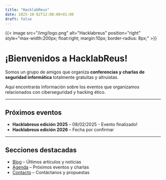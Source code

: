 ```yaml
---
title: "HacklabReus"
date: 2025-10-02T12:00:00+01:00
draft: false
---
```


{{< image src="/img/logo.png" alt="Hacklabreus" position="right" style="max-width:200px; float:right; margin:10px; border-radius: 8px;" >}}
# ¡Bienvenidos a HacklabReus!
Somos un grupo de amigos que organiza **conferencias y charlas de seguridad informática** totalmente gratuitas y altruistas.  

Aquí encontrarás información sobre los eventos que organizamos relacionados con ciberseguridad y hacking ético.

---

## Próximos eventos

- **Hacklabreus edición 2025** – 08/02/2025 - Evento finalizado!
- **Hacklabreus edición 2026** – Fecha por confirmar

---

## Secciones destacadas

- [Blog](/posts/) – Últimos artículos y noticias  
- [Agenda](/agenda/) – Próximos eventos y charlas  
- [Contacto](/contact/) – Contáctanos y propuestas

